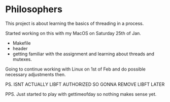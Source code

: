 # Philosophers
This project is about learning the basics of threading in a process.

Started working on this with my MacOS on Saturday 25th of Jan.
- Makefile
- header
- getting familiar with the assignment and learning about threads and mutexes.

Going to continue working with Linux on 1st of Feb and do possible necessary adjustments then.

PS. ISNT ACTUALLY LIBFT AUTHORIZED SO GONNA REMOVE LIBFT LATER

PPS. Just started to play with gettimeofday so nothing makes sense yet.
